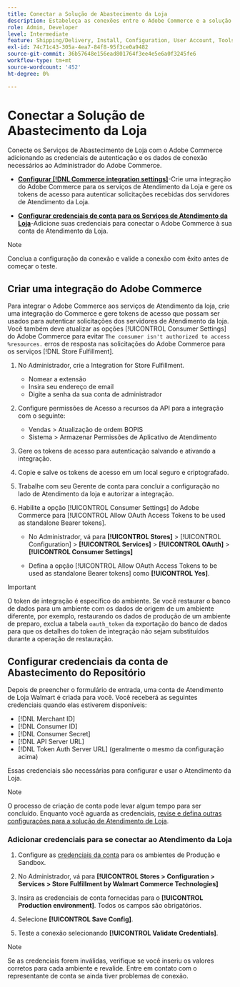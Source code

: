 ```yaml
---
title: Conectar a Solução de Abastecimento da Loja
description: Estabeleça as conexões entre o Adobe Commerce e a solução Store Fulfillment. Crie e autorize uma integração do Adobe Commerce e adicione as credenciais da conta Store Fulfillment à configuração do serviço do Adobe Commerce.
role: Admin, Developer
level: Intermediate
feature: Shipping/Delivery, Install, Configuration, User Account, Tools and External Services
exl-id: 74c71c43-305a-4ea7-84f8-95f3ce0a9482
source-git-commit: 36b57648e156ead801764f3ee4e5e6a0f3245fe6
workflow-type: tm+mt
source-wordcount: '452'
ht-degree: 0%

---
```


# Conectar a Solução de Abastecimento da Loja

Conecte os Serviços de Abastecimento de Loja com o Adobe Commerce adicionando as credenciais de autenticação e os dados de conexão necessários ao Administrador do Adobe Commerce.

- **[Configurar [!DNL Commerce integration settings]](#create-an-adobe-commerce-integration)**-Crie uma integração do Adobe Commerce para os serviços de Atendimento da Loja e gere os tokens de acesso para autenticar solicitações recebidas dos servidores de Atendimento da Loja.

- **[Configurar credenciais de conta para os Serviços de Atendimento da Loja](#configure-store-fulfillment-account-credentials)**-Adicione suas credenciais para conectar o Adobe Commerce à sua conta de Atendimento da Loja.

>[!NOTE]
>
>Conclua a configuração da conexão e valide a conexão com êxito antes de começar o teste.

## Criar uma integração do Adobe Commerce

Para integrar o Adobe Commerce aos serviços de Atendimento da loja, crie uma integração do Commerce e gere tokens de acesso que possam ser usados para autenticar solicitações dos servidores de Atendimento da loja. Você também deve atualizar as opções [!UICONTROL Consumer Settings] do Adobe Commerce para evitar `The consumer isn't authorized to access %resources.` erros de resposta nas solicitações do Adobe Commerce para os serviços [!DNL Store Fulfillment].

1. No Administrador, crie a Integration for Store Fulfillment.

   - Nomear a extensão
   - Insira seu endereço de email
   - Digite a senha da sua conta de administrador

1. Configure permissões de Acesso a recursos da API para a integração com o seguinte:

   - Vendas > Atualização de ordem BOPIS
   - Sistema > Armazenar Permissões de Aplicativo de Atendimento

1. Gere os tokens de acesso para autenticação salvando e ativando a integração.

1. Copie e salve os tokens de acesso em um local seguro e criptografado.

1. Trabalhe com seu Gerente de conta para concluir a configuração no lado de Atendimento da loja e autorizar a integração.

1. Habilite a opção [!UICONTROL Consumer Settings] do Adobe Commerce para [!UICONTROL Allow OAuth Access Tokens to be used as standalone Bearer tokens].

   - No Administrador, vá para **[!UICONTROL Stores]** > [!UICONTROL Configuration] > **[!UICONTROL Services]** > **[!UICONTROL OAuth]** > **[!UICONTROL Consumer Settings]**

   - Defina a opção [!UICONTROL Allow OAuth Access Tokens to be used as standalone Bearer tokens] como **[!UICONTROL Yes]**.

>[!IMPORTANT]
>
> O token de integração é específico do ambiente. Se você restaurar o banco de dados para um ambiente com os dados de origem de um ambiente diferente, por exemplo, restaurando os dados de produção de um ambiente de preparo, exclua a tabela `oauth_token` da exportação do banco de dados para que os detalhes do token de integração não sejam substituídos durante a operação de restauração.


## Configurar credenciais da conta de Abastecimento do Repositório

Depois de preencher o formulário de entrada, uma conta de Atendimento de Loja Walmart é criada para você. Você receberá as seguintes credenciais quando elas estiverem disponíveis:

- [!DNL Merchant ID]
- [!DNL Consumer ID]
- [!DNL Consumer Secret]
- [!DNL API Server URL]
- [!DNL Token Auth Server URL] (geralmente o mesmo da configuração acima)

Essas credenciais são necessárias para configurar e usar o Atendimento da Loja.

>[!NOTE]
>
>O processo de criação de conta pode levar algum tempo para ser concluído. Enquanto você aguarda as credenciais, [revise e defina outras configurações para a solução de Atendimento de Loja](service-config-settings-overview.md).

### Adicionar credenciais para se conectar ao Atendimento da Loja

1. Configure as [credenciais da conta](enable-general.md) para os ambientes de Produção e Sandbox.

1. No Administrador, vá para **[!UICONTROL Stores > Configuration > Services > Store Fulfillment by Walmart Commerce Technologies]**

1. Insira as credenciais de conta fornecidas para o **[!UICONTROL Production environment]**. Todos os campos são obrigatórios.

1. Selecione **[!UICONTROL Save Config]**.

1. Teste a conexão selecionando **[!UICONTROL Validate Credentials]**.

>[!NOTE]
>
>Se as credenciais forem inválidas, verifique se você inseriu os valores corretos para cada ambiente e revalide. Entre em contato com o representante de conta se ainda tiver problemas de conexão.
